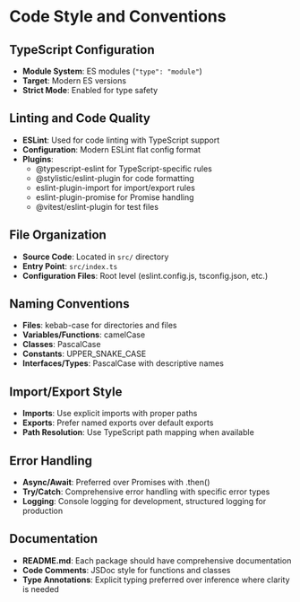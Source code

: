# Code Style and Conventions

## TypeScript Configuration
- **Module System**: ES modules (`"type": "module"`)
- **Target**: Modern ES versions
- **Strict Mode**: Enabled for type safety

## Linting and Code Quality
- **ESLint**: Used for code linting with TypeScript support
- **Configuration**: Modern ESLint flat config format
- **Plugins**: 
  - @typescript-eslint for TypeScript-specific rules
  - @stylistic/eslint-plugin for code formatting
  - eslint-plugin-import for import/export rules
  - eslint-plugin-promise for Promise handling
  - @vitest/eslint-plugin for test files

## File Organization
- **Source Code**: Located in `src/` directory
- **Entry Point**: `src/index.ts`
- **Configuration Files**: Root level (eslint.config.js, tsconfig.json, etc.)

## Naming Conventions
- **Files**: kebab-case for directories and files
- **Variables/Functions**: camelCase
- **Classes**: PascalCase
- **Constants**: UPPER_SNAKE_CASE
- **Interfaces/Types**: PascalCase with descriptive names

## Import/Export Style
- **Imports**: Use explicit imports with proper paths
- **Exports**: Prefer named exports over default exports
- **Path Resolution**: Use TypeScript path mapping when available

## Error Handling
- **Async/Await**: Preferred over Promises with .then()
- **Try/Catch**: Comprehensive error handling with specific error types
- **Logging**: Console logging for development, structured logging for production

## Documentation
- **README.md**: Each package should have comprehensive documentation
- **Code Comments**: JSDoc style for functions and classes
- **Type Annotations**: Explicit typing preferred over inference where clarity is needed